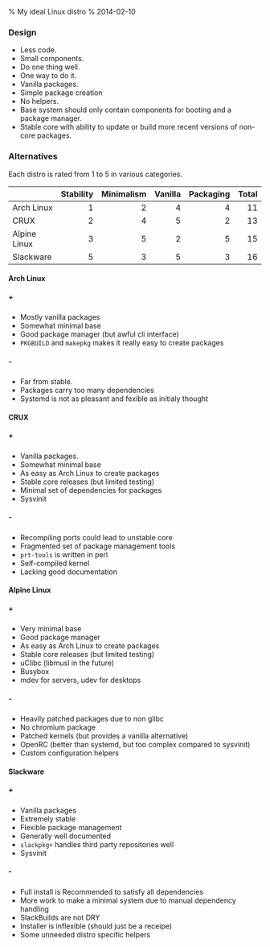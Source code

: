 % My ideal Linux distro
% 2014-02-10

### Design

* Less code.
* Small components.
* Do one thing well.
* One way to do it.
* Vanilla packages.
* Simple package creation
* No helpers.
* Base system should only contain components for booting and a
  package manager.
* Stable core with ability to update or build more recent versions of
  non-core packages.

### Alternatives

Each distro is rated from 1 to 5 in various categories.

|              | Stability | Minimalism | Vanilla | Packaging | Total  |
|--------------|----------:|-----------:|--------:|----------:|-------:|
| Arch Linux   |         1 |          2 |       4 |         4 |     11 |
| CRUX         |         2 |          4 |       5 |         2 |     13 |
| Alpine Linux |         3 |          5 |       2 |         5 |     15 |
| Slackware    |         5 |          3 |       5 |         3 |     16 |

#### Arch Linux

##### +

* Mostly vanilla packages
* Somewhat minimal base
* Good package manager (but awful cli interface)
* `PKGBUILD` and `makepkg` makes it really easy to create packages

##### -

* Far from stable.
* Packages carry too many dependencies
* Systemd is not as pleasant and fexible as initialy thought

#### CRUX

##### +

* Vanilla packages.
* Somewhat minimal base
* As easy as Arch Linux to create packages
* Stable core releases (but limited testing)
* Minimal set of dependencies for packages
* Sysvinit

##### -

* Recompiling ports could lead to unstable core
* Fragmented set of package management tools
* `prt-tools` is written in perl
* Self-compiled kernel
* Lacking good documentation

#### Alpine Linux

##### +

* Very minimal base
* Good package manager
* As easy as Arch Linux to create packages
* Stable core releases (but limited testing)
* uClibc (libmusl in the future)
* Busybox
* mdev for servers, udev for desktops

##### -

* Heavily patched packages due to non glibc
* No chromium package
* Patched kernels (but provides a vanilla alternative)
* OpenRC (better than systemd, but too complex compared to sysvinit)
* Custom configuration helpers

#### Slackware

##### +

* Vanilla packages
* Extremely stable
* Flexible package management
* Generally well documented
* `slackpkg+` handles third party repositories well
* Sysvinit

##### -

* Full install is Recommended to satisfy all dependencies
* More work to make a minimal system due to manual dependency handling
* SlackBuilds are not DRY
* Installer is inflexible (should just be a receipe)
* Some unneeded distro specific helpers

